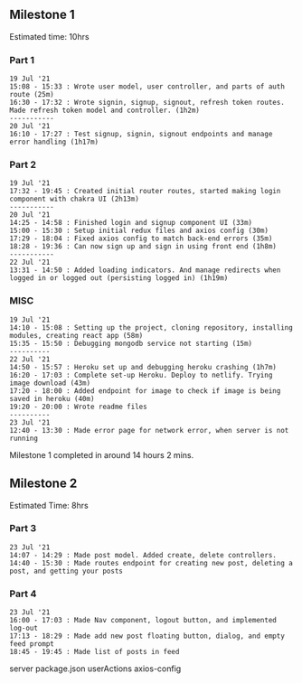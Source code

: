 ## Milestone 1
Estimated time: 10hrs
### Part 1
    19 Jul '21 
    15:08 - 15:33 : Wrote user model, user controller, and parts of auth route (25m)
    16:30 - 17:32 : Wrote signin, signup, signout, refresh token routes. Made refresh token model and controller. (1h2m)
    -----------
    20 Jul '21
    16:10 - 17:27 : Test signup, signin, signout endpoints and manage error handling (1h17m)

### Part 2
    19 Jul '21 
    17:32 - 19:45 : Created initial router routes, started making login component with chakra UI (2h13m)
    -----------
    20 Jul '21
    14:25 - 14:58 : Finished login and signup component UI (33m)
    15:00 - 15:30 : Setup initial redux files and axios config (30m)
    17:29 - 18:04 : Fixed axios config to match back-end errors (35m)
    18:28 - 19:36 : Can now sign up and sign in using front end (1h8m)
    -----------
    22 Jul '21
    13:31 - 14:50 : Added loading indicators. And manage redirects when logged in or logged out (persisting logged in) (1h19m)

### MISC
    19 Jul '21 
    14:10 - 15:08 : Setting up the project, cloning repository, installing modules, creating react app (58m)
    15:35 - 15:50 : Debugging mongodb service not starting (15m)
    ----------
    22 Jul '21
    14:50 - 15:57 : Heroku set up and debugging heroku crashing (1h7m)
    16:20 - 17:03 : Complete set-up Heroku. Deploy to netlify. Trying image download (43m)
    17:20 - 18:00 : Added endpoint for image to check if image is being saved in heroku (40m)
    19:20 - 20:00 : Wrote readme files
    ----------
    23 Jul '21
    12:40 - 13:30 : Made error page for network error, when server is not running

Milestone 1 completed in around 14 hours 2 mins.

## Milestone 2
Estimated Time: 8hrs

### Part 3
    23 Jul '21
    14:07 - 14:29 : Made post model. Added create, delete controllers.
    14:40 - 15:30 : Made routes endpoint for creating new post, deleting a post, and getting your posts

### Part 4
    23 Jul '21
    16:00 - 17:03 : Made Nav component, logout button, and implemented log-out
    17:13 - 18:29 : Made add new post floating button, dialog, and empty feed prompt
    18:45 - 19:45 : Made list of posts in feed

server package.json
userActions
axios-config